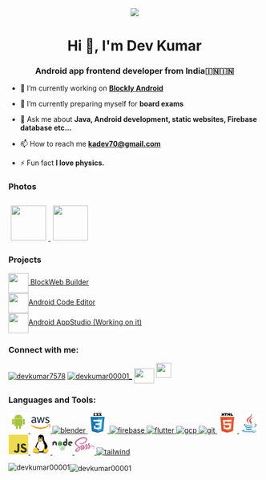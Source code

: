<center>
    <img src="https://images.weserv.nl/?url=https://github.com/Devkumar00001.png?v=4&h=250&w=250&fit=cover&mask=circle&maxage=7d" />
</center>

<h1 align="center">Hi 👋, I'm Dev Kumar</h1>
<h3 align="center">Android app frontend developer from India🇮🇳🇮🇳</h3>

- 🔭 I’m currently working on [**Blockly Android**](https://github.com/TS-Code-Editor/AndroidAppStudio)

- 🌱 I’m currently preparing myself for **board exams**

- 💬 Ask me about **Java, Android development, static websites, Firebase database etc...**

- 📫 How to reach me **kadev70@gmail.com**

- ⚡ Fun fact **I love physics.**

<h3>Photos<h3>


<div align="left">
    <a href="https://github.com/Devkumar00001.png">
        <img style="padding:5px;" width="70dp" height="70dp" src="https://images.weserv.nl/?url=https://github.com/Devkumar00001.png?v=4&h=250&w=250&fit=cover&mask=circle&maxage=7d"/>
    </a>
    <a href="https://dl.dropbox.com/scl/fi/wchsx3rebmzzxuwviusys/DevKumar.jpg?rlkey=tj43ujkldoh7yll1vk3w6ie6w&dl=0">
        <img style="padding:5px;" width="70dp" height="70dp" src="https://images.weserv.nl/?url=https://dl.dropbox.com/scl/fi/wchsx3rebmzzxuwviusys/DevKumar.jpg?rlkey=tj43ujkldoh7yll1vk3w6ie6w&dl=0?v=4&fit=cover&mask=circle&maxage=7d" />
    </a>
</div>

<h3 align="left">Projects</h3>
<p align="left">

<a href="https://github.com/TS-Code-Editor/BlockWebBuilder" target="blank"><img align="center" src="https://raw.githubusercontent.com/TS-Code-Editor/BlockWebBuilder/dev/app/src/main/res/drawable/logo.png" height="40" width="40" /> BlockWeb Builder</a>
<br/>
<a href="https://github.com/TS-Code-Editor/Android-Code-Editor" target="blank"><img align="center" src="https://raw.githubusercontent.com/TS-Code-Editor/Android-Code-Editor/dev/app/src/main/res/drawable/logo_black.png" height="40" width="40" />Android Code Editor</a>
<br/>
<a href="https://github.com/TS-Code-Editor/AndroidAppStudio" target="blank"><img align="center" src="https://raw.githubusercontent.com/TS-Code-Editor/AndroidAppStudio/main/app/src/main/res/mipmap-xxxhdpi/ic_launcher.webp" height="40" width="40" />Android AppStudio (Working on it)</a>
</p>

<h3 align="left">Connect with me:</h3>
<p align="left">
<a href="https://fb.com/devkumar7578" target="blank"><img align="center" src="https://raw.githubusercontent.com/rahuldkjain/github-profile-readme-generator/master/src/images/icons/Social/facebook.svg" alt="devkumar7578" height="30" width="40" /></a>
<a href="https://instagram.com/dev7578_" target="blank"><img align="center" src="https://raw.githubusercontent.com/rahuldkjain/github-profile-readme-generator/master/src/images/icons/Social/instagram.svg" alt="devkumar00001_" height="30" width="40" /></a>
<a href="https://discord.com/invite/vSeCT2u9" target="blank"><img align="center" src="https://raw.githubusercontent.com/rahuldkjain/github-profile-readme-generator/master/src/images/icons/Social/discord.svg" height="30" width="40" /></a>
<a href="https://t.me/ly9291940gg" target="blank"><img src="https://static.vecteezy.com/system/resources/previews/023/986/534/non_2x/telegram-logo-telegram-logo-transparent-telegram-icon-transparent-free-free-png.png" height="30" width="30"/></a>
</p>

<h3 align="left">Languages and Tools:</h3>
<p align="left"> <a href="https://developer.android.com" target="_blank" rel="noreferrer"> <img src="https://raw.githubusercontent.com/devicons/devicon/master/icons/android/android-original-wordmark.svg" alt="android" width="40" height="40"/> </a> <a href="https://aws.amazon.com" target="_blank" rel="noreferrer"> <img src="https://raw.githubusercontent.com/devicons/devicon/master/icons/amazonwebservices/amazonwebservices-original-wordmark.svg" alt="aws" width="40" height="40"/> </a> <a href="https://www.blender.org/" target="_blank" rel="noreferrer"> <img src="https://download.blender.org/branding/community/blender_community_badge_white.svg" alt="blender" width="40" height="40"/> </a> <a href="https://www.w3schools.com/css/" target="_blank" rel="noreferrer"> <img src="https://raw.githubusercontent.com/devicons/devicon/master/icons/css3/css3-original-wordmark.svg" alt="css3" width="40" height="40"/> </a> <a href="https://firebase.google.com/" target="_blank" rel="noreferrer"> <img src="https://www.vectorlogo.zone/logos/firebase/firebase-icon.svg" alt="firebase" width="40" height="40"/> </a> <a href="https://flutter.dev" target="_blank" rel="noreferrer"> <img src="https://www.vectorlogo.zone/logos/flutterio/flutterio-icon.svg" alt="flutter" width="40" height="40"/> </a> <a href="https://cloud.google.com" target="_blank" rel="noreferrer"> <img src="https://www.vectorlogo.zone/logos/google_cloud/google_cloud-icon.svg" alt="gcp" width="40" height="40"/> </a> <a href="https://git-scm.com/" target="_blank" rel="noreferrer"> <img src="https://www.vectorlogo.zone/logos/git-scm/git-scm-icon.svg" alt="git" width="40" height="40"/> </a> <a href="https://www.w3.org/html/" target="_blank" rel="noreferrer"> <img src="https://raw.githubusercontent.com/devicons/devicon/master/icons/html5/html5-original-wordmark.svg" alt="html5" width="40" height="40"/> </a> <a href="https://www.java.com" target="_blank" rel="noreferrer"> <img src="https://raw.githubusercontent.com/devicons/devicon/master/icons/java/java-original.svg" alt="java" width="40" height="40"/> </a> <a href="https://developer.mozilla.org/en-US/docs/Web/JavaScript" target="_blank" rel="noreferrer"> <img src="https://raw.githubusercontent.com/devicons/devicon/master/icons/javascript/javascript-original.svg" alt="javascript" width="40" height="40"/> </a> <a href="https://www.linux.org/" target="_blank" rel="noreferrer"> <img src="https://raw.githubusercontent.com/devicons/devicon/master/icons/linux/linux-original.svg" alt="linux" width="40" height="40"/> </a> <a href="https://nodejs.org" target="_blank" rel="noreferrer"> <img src="https://raw.githubusercontent.com/devicons/devicon/master/icons/nodejs/nodejs-original-wordmark.svg" alt="nodejs" width="40" height="40"/> </a> <a href="https://sass-lang.com" target="_blank" rel="noreferrer"> <img src="https://raw.githubusercontent.com/devicons/devicon/master/icons/sass/sass-original.svg" alt="sass" width="40" height="40"/> </a> <a href="https://tailwindcss.com/" target="_blank" rel="noreferrer"> <img src="https://www.vectorlogo.zone/logos/tailwindcss/tailwindcss-icon.svg" alt="tailwind" width="40" height="40"/> </a> </p>

<p><img align="left" src="https://github-readme-stats.vercel.app/api/top-langs?username=devkumar00001&show_icons=true&locale=en&layout=compact" alt="devkumar00001" /></p>

<p><img align="center" src="https://github-readme-streak-stats.herokuapp.com/?user=devkumar00001&" alt="devkumar00001" /></p>
